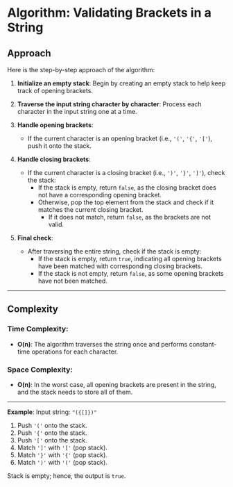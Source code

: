 # Algorithm: Validating Brackets in a String

## Approach

Here is the step-by-step approach of the algorithm:

1. **Initialize an empty stack**: 
   Begin by creating an empty stack to help keep track of opening brackets.

2. **Traverse the input string character by character**: 
   Process each character in the input string one at a time.

3. **Handle opening brackets**:
   - If the current character is an opening bracket (i.e., `'('`, `'{'`, `'['`), push it onto the stack.

4. **Handle closing brackets**:
   - If the current character is a closing bracket (i.e., `')'`, `'}'`, `']'`), check the stack:
     - If the stack is empty, return `false`, as the closing bracket does not have a corresponding opening bracket.
     - Otherwise, pop the top element from the stack and check if it matches the current closing bracket. 
       - If it does not match, return `false`, as the brackets are not valid.

5. **Final check**:
   - After traversing the entire string, check if the stack is empty:
     - If the stack is empty, return `true`, indicating all opening brackets have been matched with corresponding closing brackets.
     - If the stack is not empty, return `false`, as some opening brackets have not been matched.

---

## Complexity

### Time Complexity:
- **O(n)**: The algorithm traverses the string once and performs constant-time operations for each character.

### Space Complexity:
- **O(n)**: In the worst case, all opening brackets are present in the string, and the stack needs to store all of them.

--- 
**Example**: Input string: `"({[]})"`

1. Push `'('` onto the stack.
2. Push `'{'` onto the stack.
3. Push `'['` onto the stack.
4. Match `']'` with `'['` (pop stack).
5. Match `'}'` with `'{'` (pop stack).
6. Match `')'` with `'('` (pop stack).

Stack is empty; hence, the output is `true`.
